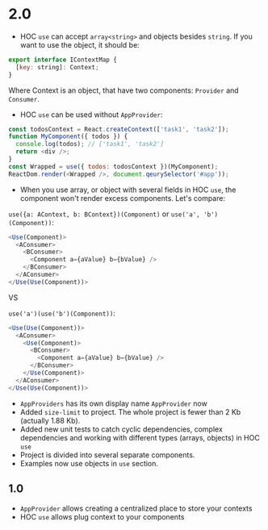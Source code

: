 # 2.0

- HOC `use` can accept `array<string>` and objects besides `string`. If you want to use the object, it should be:

```javascript
export interface IContextMap {
  [key: string]: Context;
}
```

Where Context is an object, that have two components: `Provider` and `Consumer`.

- HOC `use` can be used without `AppProvider`:

```javascript
const todosContext = React.createContext(['task1', 'task2']);
function MyComponent({ todos }) {
  console.log(todos); // ['task1', 'task2']
  return <div />;
}
const Wrapped = use({ todos: todosContext })(MyComponent);
ReactDom.render(<Wrapped />, document.qeurySelector('#app'));
```

- When you use array, or object with several fields in HOC `use`, the component won't render excess components. Let's compare:

`use({a: AContext, b: BContext})(Component)` or `use('a', 'b')(Component))`:

```javascript
<Use(Component)>
  <AConsumer>
    <BConsumer>
      <Component a={aValue} b={bValue} />
    </BConsumer>
  </AConsumer>
</Use(Use(Component))>
```

VS

`use('a')(use('b')(Component))`:

```javascript
<Use(Use(Component))>
  <AConsumer>
    <Use(Component)>
      <BConsumer>
        <Component a={aValue} b={bValue} />
      </BConsumer>
    </Use(Component)>
  </AConsumer>
</Use(Use(Component))>
```

- `AppProviders` has its own display name `AppProvider` now
- Added `size-limit` to project. The whole project is fewer than 2 Kb (actually 1.88 Kb).
- Added new unit tests to catch cyclic dependencies, complex dependencies and working with different types (arrays, objects) in HOC `use`
- Project is divided into several separate components.
- Examples now use objects in `use` section.

## 1.0

- `AppProvider` allows creating a centralized place to store your contexts
- HOC `use` allows plug context to your components
